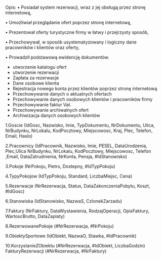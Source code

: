 Opis:
•	Posiadał system rezerwacji, wraz z jej obsługą przez stronę internetową,


•	Umożliwiał przeglądanie ofert poprzez stronę internetową,


•	Prezentował oferty turystyczne firmy w łatwy i przejrzysty sposób,


•	Przechowywał, w sposób usystematyzowany i logiczny dane pracowników i klientów oraz oferty,


•	Prowadził podstawową ewidencję dokumentów.



- utworzenie katalogu ofert
- utworzenie rezerwacji
- Zapłata za rezerwacje
- Dane  osobowe klienta
- Rejestracja nowego konta przez klientów poprzez stronę internetową
- Przechowywanie danych  o aktualnych ofertach
- Przechowywanie danych osobowych klientów i pracowników firmy
- Przechowywanie faktur Vat.
- Przechowywanie archiwalnych ofert
- Archiwizacja danych osobowych klientów



1.Goscie (IdGosc, Nazwisko, Imie, TypDokumentu, NrDokumentu, Ulica, NrBudynku,
 NrLokalu, KodPocztowy, Miejscowosc, Kraj, Plec, Telefon, Email, Haslo)

2.Pracownicy (IdPracownik, Nazwisko, Imie, PESEL, DataUrodzenia, Plec,Ulica
NrBudynku, NrLokalu, KodPocztowy, Miejscowosc, Telefon ,Email, DataZatrudnienia, NrKonta, Pensja,  #IdStanowisko)

3.Pokoje (NrPokoju, Pietro, Dostepny, #IdTypPokoju)

4.TypyPokojow (IdTypPokoju, Standard, LiczbaMiejsc, Cena)

5.Rezerwacje (NrRezerwacja, Status,  DataZakonczeniaPobytu, Koszt, #IdGosc)

6.Stanowiska (IdStanowisko, NazwaS, CzlonekZarzadu)

7.Faktury (NrFaktury, DataWystawienia, RodzajOperacji, OpisFaktury, 
 WartoscBrutto, DataZaplaty)

8.RezerwowanePokoje (#NrRezerwacja, #NrPokoju)

9.ObiektySportowe (IdObiekt, NazwaO, Stawka, #IdPracownik)

10.KorzystanieZObiektu (#NrRezerwacja, #IdObiekt, LiczbaGodzin)
	FakturyRezerwacji (#NrRezerwacja, #NrFaktury)

